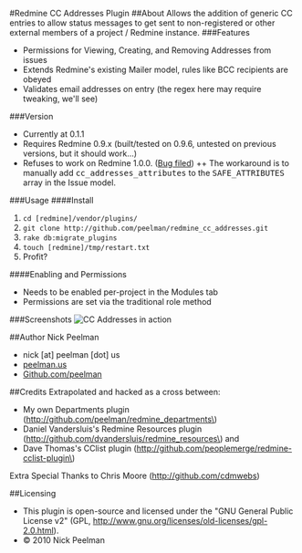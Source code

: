 #Redmine CC Addresses Plugin
##About
Allows the addition of generic CC entries to allow status messages to get sent to non-registered or other external members of a project / Redmine instance.
###Features
+ Permissions for Viewing, Creating, and Removing Addresses from issues
+ Extends Redmine's existing Mailer model, rules like BCC recipients are obeyed
+ Validates email addresses on entry (the regex here may require tweaking, we'll see)

###Version
+ Currently at 0.1.1
+ Requires Redmine 0.9.x (built/tested on 0.9.6, untested on previous versions, but it should work...)
+ Refuses to work on Redmine 1.0.0. \([Bug filed](http://www.redmine.org/issues/6000)\)
++ The workaround is to manually add <tt>cc_addresses_attributes</tt> to the <tt>SAFE_ATTRIBUTES</tt> array in the Issue model.

###Usage
####Install
1. `cd [redmine]/vendor/plugins/`
2. `git clone http://github.com/peelman/redmine_cc_addresses.git`
3. `rake db:migrate_plugins`
4. `touch [redmine]/tmp/restart.txt`
5. Profit?

####Enabling and Permissions
+ Needs to be enabled per-project in the Modules tab
+ Permissions are set via the traditional role method

###Screenshots
![CC Addresses in action](http://peelman.us/skitch/redmine-cc-addresses-screenshot-20100713-211632.png)

##Author
Nick Peelman

- nick \[at\] peelman \[dot\] us
- [peelman.us](http://peelman.us)
- [Github.com/peelman](http://github.com/peelman)

##Credits
Extrapolated and hacked as a cross between:

+ My own Departments plugin \(http://github.com/peelman/redmine_departments\)
+ Daniel Vandersluis's Redmine Resources plugin \(http://github.com/dvandersluis/redmine_resources\)
and
+ Dave Thomas's CClist plugin \(http://github.com/peoplemerge/redmine-cclist-plugin\)

Extra Special Thanks to Chris Moore (http://github.com/cdmwebs)

##Licensing
* This plugin is open-source and licensed under the "GNU General Public License v2" (GPL, http://www.gnu.org/licenses/old-licenses/gpl-2.0.html).
* &copy; 2010 Nick Peelman